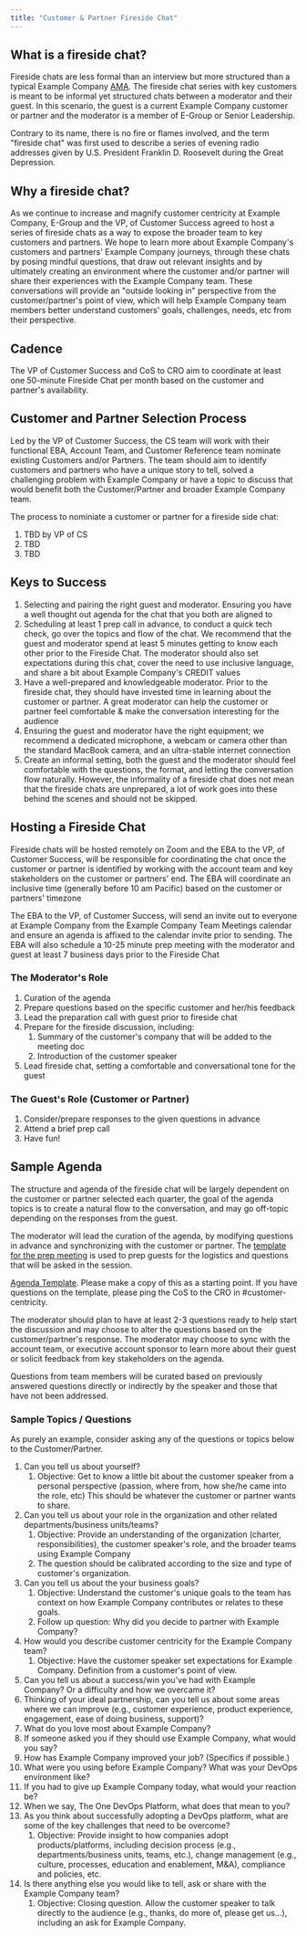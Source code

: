 ```yaml
---
title: "Customer & Partner Fireside Chat"
---
```


## What is a fireside chat?

Fireside chats are less formal than an interview but more structured than a typical Example Company [AMA](/handbook/communication/ask-me-anything/). The fireside chat series with key customers is meant to be informal yet structured chats between a moderator and their guest. In this scenario, the guest is a current Example Company customer or partner and the moderator is a member of E-Group or Senior Leadership.

Contrary to its name, there is no fire or flames involved, and the term "fireside chat" was first used to describe a series of evening radio addresses given by U.S. President Franklin D. Roosevelt during the Great Depression.

## Why a fireside chat?

As we continue to increase and magnify customer centricity at Example Company, E-Group and the VP, of Customer Success agreed to host a series of fireside chats as a way to expose the broader team to key customers and partners. We hope to learn more about Example Company's customers and partners' Example Company journeys, through these chats by posing mindful questions, that draw out relevant insights and by ultimately creating an environment where the customer and/or partner will share their experiences with the Example Company team. These conversations will provide an "outside looking in" perspective from the customer/partner's point of view, which will help Example Company team members better understand customers' goals, challenges, needs, etc from their perspective.

## Cadence

The VP of Customer Success and CoS to CRO aim to coordinate at least one 50-minute Fireside Chat per month based on the customer and partner's availability.

## Customer and Partner Selection Process

Led by the VP of Customer Success, the CS team will work with their functional EBA, Account Team, and Customer Reference team nominate existing Customers and/or Partners. The team should aim to identify customers and partners who have a unique story to tell, solved a challenging problem with Example Company or have a topic to discuss that would benefit both the Customer/Partner and broader Example Company team.

The process to nominiate a customer or partner for a fireside side chat:

1. TBD by VP of CS
1. TBD
1. TBD

## Keys to Success

1. Selecting and pairing the right guest and moderator. Ensuring you have a well thought out agenda for the chat that you both are aligned to
1. Scheduling at least 1 prep call in advance, to conduct a quick tech check, go over the topics and flow of the chat. We recommend that the guest and moderator spend at least 5 minutes getting to know each other prior to the Fireside Chat. The moderator should also set expectations during this chat, cover the need to use inclusive language, and share a bit about Example Company's CREDIT values
1. Have a well-prepared and knowledgeable moderator. Prior to the fireside chat, they should have invested time in learning about the customer or partner. A great moderator can help the customer or partner feel comfortable & make the conversation interesting for the audience
1. Ensuring the guest and moderator have the right equipment; we recommend a dedicated microphone, a webcam or camera other than the standard MacBook camera, and an ultra-stable internet connection
1. Create an informal setting, both the guest and the moderator should feel comfortable with the questions, the format, and letting the conversation flow naturally. However, the informality of a fireside chat does not mean that the fireside chats are unprepared, a lot of work goes into these behind the scenes and should not be skipped.

## Hosting a Fireside Chat

Fireside chats will be hosted remotely on Zoom and the EBA to the VP, of Customer Success, will be responsible for coordinating the chat once the customer or partner is identified by working with the account team and key stakeholders on the customer or partners' end. The EBA will coordinate an inclusive time (generally before 10 am Pacific) based on the customer or partners' timezone

The EBA to the VP, of Customer Success, will send an invite out to everyone at Example Company from the Example Company Team Meetings calendar and ensure an agenda is affixed to the calendar invite prior to sending. The EBA will also schedule a 10-25 minute prep meeting with the moderator and guest at least 7 business days prior to the Fireside Chat

### The Moderator's Role

1. Curation of the agenda
1. Prepare questions based on the specific customer and her/his feedback
1. Lead the preparation call with guest prior to fireside chat
1. Prepare for the fireside discussion, including:
    1. Summary of the customer's company that will be added to the meeting doc
    1. Introduction of the customer speaker
1. Lead fireside chat, setting a comfortable and conversational tone for the guest

### The Guest's Role (Customer or Partner)

1. Consider/prepare responses to the given questions in advance
1. Attend a brief prep call
1. Have fun!

## Sample Agenda

The structure and agenda of the fireside chat will be largely dependent on the customer or partner selected each quarter, the goal of the agenda topics is to create a natural flow to the conversation, and may go off-topic depending on the responses from the guest.

The moderator will lead the curation of the agenda, by modifying questions in advance and synchronizing with the customer or partner. The [template for the prep meeting](https://docs.google.com/document/d/1YmqsXDj_v7lNoJZ5ODWUWqXvCxDR2-Ru0f9aholRqbY/edit#) is used to prep guests for the logistics and questions that will be asked in the session.

[Agenda Template](https://docs.google.com/document/d/1UB7UlnqHUZedeYB_J_syXuoIaTFHl5nrk0Id42uo2SU/edit?usp=sharing). Please make a copy of this as a starting point. If you have questions on the template, please ping the CoS to the CRO in #customer-centricity.

The moderator should plan to have at least 2-3 questions ready to help start the discussion and may choose to alter the questions based on the customer/partner's response. The moderator may choose to sync with the account team, or executive account sponsor to learn more about their guest or solicit feedback from key stakeholders on the agenda.

Questions from team members will be curated based on previously answered questions directly or indirectly by the speaker and those that have not been addressed.

### Sample Topics / Questions

As purely an example, consider asking any of the questions or topics below to the Customer/Partner.

1. Can you tell us about yourself?
    1. Objective: Get to know a little bit about the customer speaker from a personal perspective (passion, where from, how she/he came into the role, etc) This should be whatever the customer or partner wants to share.
1. Can you tell us about your role in the organization and other related departments/business units/teams?
    1. Objective: Provide an understanding of the organization (charter, responsibilities), the customer speaker's role, and the broader teams using Example Company
    1. The question should be calibrated according to the size and type of customer's organization.
1. Can you tell us about the your business goals?
    1. Objective: Understand the customer's unique goals to the team has context on how Example Company contributes or relates to these goals.
    1. Follow up question: Why did you decide to partner with Example Company?
1. How would you describe customer centricity for the Example Company team?
    1. Objective: Have the customer speaker set expectations for Example Company. Definition from a customer's point of view.
1. Can you tell us about a success/win you've had with Example Company? Or a difficulty and how we overcame it?
1. Thinking of your ideal partnership, can you tell us about some areas where we can improve (e.g., customer experience, product experience, engagement, ease of doing business, support)?
1. What do you love most about Example Company?
1. If someone asked you if they should use Example Company, what would you say?
1. How has Example Company improved your job? (Specifics if possible.)
1. What were you using before Example Company? What was your DevOps environment like?
1. If you had to give up Example Company today, what would your reaction be?
1. When we say, The One DevOps Platform, what does that mean to you?
1. As you think about successfully adopting a DevOps platform, what are some of the key challenges that need to be overcome?
    1. Objective: Provide insight to how companies adopt products/platforms, including decision process (e.g., departments/business units, teams, etc.), change management (e.g., culture, processes, education and enablement, M&A), compliance and policies, etc.
1. Is there anything else you would like to tell, ask or share with the Example Company team?
    1. Objective: Closing question. Allow the customer speaker to talk directly to the audience (e.g., thanks, do more of, please get us…), including an ask for Example Company.
